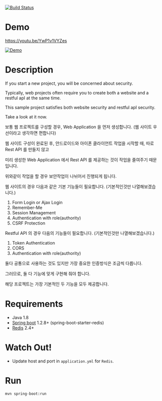 [![Build Status](https://travis-ci.org/okihouse/spring-boot-security-with-redis-jwt-for-restapi-webapp.svg?branch=master)](https://travis-ci.org/okihouse/spring-boot-security-with-redis)

Demo
=========

https://youtu.be/YwP1v1VYZes

[![Demo](http://i3.ytimg.com/vi/YwP1v1VYZes/maxresdefault.jpg)](https://youtu.be/YwP1v1VYZes "Demo")


Description
=========

If you start a new project, you will be concerned about security.

Typically, web projects often require you to create both a website and a restful apI at the same time.

This sample project satisfies both website security and restful apI security.

Take a look at it now.


보통 웹 프로젝트를 구성할 경우, Web Application 을 먼저 생성합니다. (웹 사이트 우선이라고 생각하면 편합니다)

웹 사이트 구성이 완료된 후, 안드로이드와 아이폰 클라이언트 작업을 시작할 때, 따로 Rest API 를 만들지 않고 

미리 생성한 Web Application 에서 Rest API 를 제공하는 것이 작업을 줄여주기 때문입니다.

위와같이 작업을 할 경우 보안작업이 나뉘어서 진행되게 됩니다.

웹 사이트의 경우 다음과 같은 기본 기능들이 필요합니다. (기본적인것만 나열해보겠습니다.)
1. Form Login or Ajax Login 
2. Remember-Me 
3. Session Management
4. Authentication with role(authority)
5. CSRF Protection

Restful API 의 경우 다음의 기능들이 필요합니다. (기본적인것만 나열해보겠습니다.)
1. Token Authentication 
2. CORS
3. Authentication with role(authority)

둘다 공통으로 사용하는 것도 있지만 가장 중요한 인증방식은 조금씩 다릅니다.

그러므로, 둘 다 기능에 맞게 구현해 줘야 합니다. 

해당 프로젝트는 가장 기본적인 두 기능을 모두 제공합니다.


Requirements
=====

* Java 1.8
* [Spring boot](http://projects.spring.io/spring-boot/) 1.2.8+ (spring-boot-starter-redis)
* [Redis](http://redis.io/) 2.4+

Watch Out!
=====

* Update host and port in `application.yml` for `Redis`.

Run
===

```bash
mvn spring-boot:run
```
